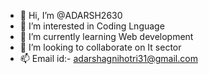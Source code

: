 - 👋 Hi, I’m @ADARSH2630
- 👀 I’m interested in Coding Lnguage 
- 🌱 I’m currently learning Web development 
- 💞️ I’m looking to collaborate on It sector 
- 📫 Email id:- adarshagnihotri31@gmail.com

<!---
ADARSH2630/ADARSH2630 is a ✨ special ✨ repository because its `README.md` (this file) appears on your GitHub profile.
You can click the Preview link to take a look at your changes.
--->
